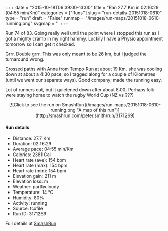 +++
date = "2015-10-18T06:39:00-13:00"
title = "Ran 27.7 Km in 02:16:29 (04:55 min/Km)"
categories = ["Runs"]
slug = "run-details-20151018-0610"
type = "run"
draft = "False"
runmap = "/images/run-maps/20151018-0610-running.png"
svgmap = '<polyline points="35 59, 37 57, 34 56, 30 57, 24 62, 18 64, 17 63, 16 61, 14 60, 13 60, 10 61, 6 60, 4 57, 0 53, 2 51, 5 51, 10 49, 10 48, 14 46, 19 45, 18 40, 18 38, 19 38, 21 37, 21 38, 21 40, 23 42, 24 43, 29 45, 30 44, 30 44, 32 41, 34 38, 35 38, 35 39, 33 41, 38 43, 47 45, 49 46, 55 48, 63 48, 67 51, 70 52, 74 52, 77 51, 78 50, 82 51, 83 51, 85 49, 84 47, 84 47, 84 46, 85 46, 88 46, 91 45, 92 45, 93 46, 94 47, 96 48, 97 48, 99 48, 100 47, 99 48, 96 48, 94 47, 94 46, 91 45, 88 46, 84 46, 84 46, 84 47, 85 49, 83 51, 82 51, 81 51, 78 50, 74 52, 71 53, 67 52, 63 49, 61 48, 56 48, 54 49, 52 49, 50 50">'
+++

Run 74 of 83. Going really well until the point where I stopped this run as I got a mighty cramp in my right hammy. Luckily I have a Physio appointment tomorrow so I can get it checked. 

Grrr. Double grrr. This was only meant to be 26 km, but I judged the turnaround wrong. 

Crossed paths with Anna from Tempo Run at about 19 Km. she was cooling down at about a 4:30 pace, so I tagged along for a couple of Kilometres (until we went our separate ways). Good company; made the running easy. 

Lot of runners out, but it quietened down after about 8:00. Perhaps folk were staying home to watch the rugby World Cup (NZ vs ???)



<!--more-->

<center>
[![Click to see the run on SmashRun](/images/run-maps/20151018-0610-running.png "A map of this run")](http://smashrun.com/peter.smith/run/3171269)
</center>

#### Run details

* Distance: 27.7 Km
* Duration: 02:16:29
* Average pace: 04:55 min/Km
* Calories: 2381 Cal
* Heart rate (ave): 154 bpm
* Heart rate (max): 154 bpm
* Heart rate (min): 154 bpm
* Elevation gain: 211 m
* Elevation loss:  m
* Weather: partlycloudy
* Temperature: 14 &deg;C
* Humidity: 80%
* Activity: running
* Source: tcxfile
* Run ID: 3171269

Full details at [SmashRun](http://smashrun.com/peter.smith/run/3171269)